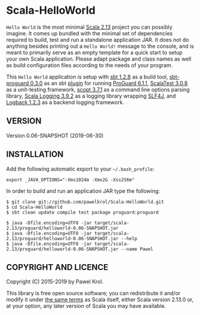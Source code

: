 Scala-HelloWorld
================

`Hello World` is the most minimal [Scala 2.13](https://www.scala-lang.org/) project you can possibly imagine. It comes up bundled with the minimal set of dependencies required to build, test and run a standalone application JAR. It does not do anything besides printing out a `Hello World!` message to the console, and is meant to primarily serve as an empty template for a quick start to setup your own Scala application. Please adapt package and class names as well as build configuration files according to the needs of your program.

This `Hello World` application is setup with [sbt 1.2.8](http://www.scala-sbt.org/) as a build tool, [sbt-proguard 0.3.0](https://github.com/sbt/sbt-proguard) as an sbt [plugin](https://www.scala-sbt.org/1.x/docs/Using-Plugins.html) for running [ProGuard 6.1.1](http://proguard.sourceforge.net/), [ScalaTest 3.0.8](http://www.scalatest.org/) as a unit-testing framework, [scopt 3.7.1](https://github.com/scopt/scopt) as a command line options parsing library, [Scala Logging 3.9.2](https://github.com/lightbend/scala-logging) as a logging library wrapping [SLF4J](http://www.slf4j.org/), and [Logback 1.2.3](http://logback.qos.ch/) as a backend logging framework.

VERSION
-------

Version 0.06-SNAPSHOT (2019-06-30)

INSTALLATION
------------

Add the following automatic export to your `~/.bash_profile`:

    export _JAVA_OPTIONS="-Xms1024m -Xmx2G -Xss256m"

In order to build and run an application JAR type the following:

    $ git clone git://github.com/pawelkrol/Scala-HelloWorld.git
    $ cd Scala-HelloWorld
    $ sbt clean update compile test package proguard:proguard

    $ java -Dfile.encoding=UTF8 -jar target/scala-2.13/proguard/helloworld-0.06-SNAPSHOT.jar
    $ java -Dfile.encoding=UTF8 -jar target/scala-2.13/proguard/helloworld-0.06-SNAPSHOT.jar --help
    $ java -Dfile.encoding=UTF8 -jar target/scala-2.13/proguard/helloworld-0.06-SNAPSHOT.jar --name Pawel

COPYRIGHT AND LICENCE
---------------------

Copyright (C) 2015-2019 by Pawel Krol.

This library is free open source software; you can redistribute it and/or modify it under [the same terms](https://github.com/pawelkrol/Scala-HelloWorld/blob/master/LICENSE.md) as Scala itself, either Scala version 2.13.0 or, at your option, any later version of Scala you may have available.
